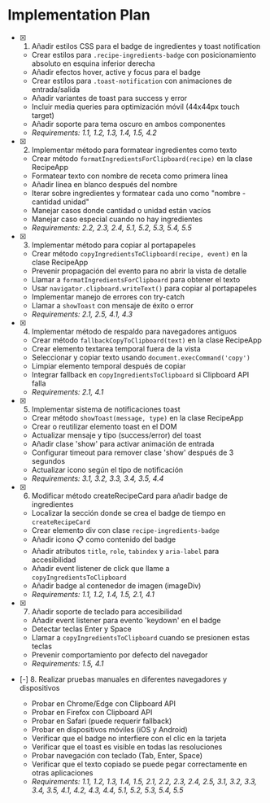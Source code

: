 # Implementation Plan

- [x] 1. Añadir estilos CSS para el badge de ingredientes y toast notification





  - Crear estilos para `.recipe-ingredients-badge` con posicionamiento absoluto en esquina inferior derecha
  - Añadir efectos hover, active y focus para el badge
  - Crear estilos para `.toast-notification` con animaciones de entrada/salida
  - Añadir variantes de toast para success y error
  - Incluir media queries para optimización móvil (44x44px touch target)
  - Añadir soporte para tema oscuro en ambos componentes
  - _Requirements: 1.1, 1.2, 1.3, 1.4, 1.5, 4.2_

- [x] 2. Implementar método para formatear ingredientes como texto





  - Crear método `formatIngredientsForClipboard(recipe)` en la clase RecipeApp
  - Formatear texto con nombre de receta como primera línea
  - Añadir línea en blanco después del nombre
  - Iterar sobre ingredientes y formatear cada uno como "nombre - cantidad unidad"
  - Manejar casos donde cantidad o unidad están vacíos
  - Manejar caso especial cuando no hay ingredientes
  - _Requirements: 2.2, 2.3, 2.4, 5.1, 5.2, 5.3, 5.4, 5.5_

- [x] 3. Implementar método para copiar al portapapeles





  - Crear método `copyIngredientsToClipboard(recipe, event)` en la clase RecipeApp
  - Prevenir propagación del evento para no abrir la vista de detalle
  - Llamar a `formatIngredientsForClipboard` para obtener el texto
  - Usar `navigator.clipboard.writeText()` para copiar al portapapeles
  - Implementar manejo de errores con try-catch
  - Llamar a `showToast` con mensaje de éxito o error
  - _Requirements: 2.1, 2.5, 4.1, 4.3_

- [x] 4. Implementar método de respaldo para navegadores antiguos





  - Crear método `fallbackCopyToClipboard(text)` en la clase RecipeApp
  - Crear elemento textarea temporal fuera de la vista
  - Seleccionar y copiar texto usando `document.execCommand('copy')`
  - Limpiar elemento temporal después de copiar
  - Integrar fallback en `copyIngredientsToClipboard` si Clipboard API falla
  - _Requirements: 2.1, 4.1_

- [x] 5. Implementar sistema de notificaciones toast





  - Crear método `showToast(message, type)` en la clase RecipeApp
  - Crear o reutilizar elemento toast en el DOM
  - Actualizar mensaje y tipo (success/error) del toast
  - Añadir clase 'show' para activar animación de entrada
  - Configurar timeout para remover clase 'show' después de 3 segundos
  - Actualizar icono según el tipo de notificación
  - _Requirements: 3.1, 3.2, 3.3, 3.4, 3.5, 4.4_

- [x] 6. Modificar método createRecipeCard para añadir badge de ingredientes





  - Localizar la sección donde se crea el badge de tiempo en `createRecipeCard`
  - Crear elemento div con clase `recipe-ingredients-badge`
  - Añadir icono 📋 como contenido del badge
  - Añadir atributos `title`, `role`, `tabindex` y `aria-label` para accesibilidad
  - Añadir event listener de click que llame a `copyIngredientsToClipboard`
  - Añadir badge al contenedor de imagen (imageDiv)
  - _Requirements: 1.1, 1.2, 1.4, 1.5, 2.1, 4.1_

- [x] 7. Añadir soporte de teclado para accesibilidad





  - Añadir event listener para evento 'keydown' en el badge
  - Detectar teclas Enter y Space
  - Llamar a `copyIngredientsToClipboard` cuando se presionen estas teclas
  - Prevenir comportamiento por defecto del navegador
  - _Requirements: 1.5, 4.1_

- [-] 8. Realizar pruebas manuales en diferentes navegadores y dispositivos



  - Probar en Chrome/Edge con Clipboard API
  - Probar en Firefox con Clipboard API
  - Probar en Safari (puede requerir fallback)
  - Probar en dispositivos móviles (iOS y Android)
  - Verificar que el badge no interfiere con el clic en la tarjeta
  - Verificar que el toast es visible en todas las resoluciones
  - Probar navegación con teclado (Tab, Enter, Space)
  - Verificar que el texto copiado se puede pegar correctamente en otras aplicaciones
  - _Requirements: 1.1, 1.2, 1.3, 1.4, 1.5, 2.1, 2.2, 2.3, 2.4, 2.5, 3.1, 3.2, 3.3, 3.4, 3.5, 4.1, 4.2, 4.3, 4.4, 5.1, 5.2, 5.3, 5.4, 5.5_
